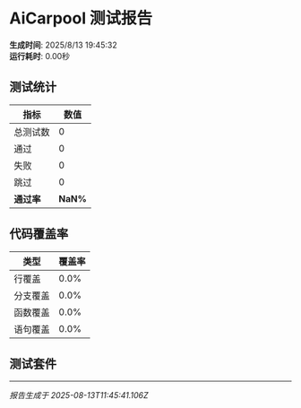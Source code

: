 # AiCarpool 测试报告

**生成时间**: 2025/8/13 19:45:32  
**运行耗时**: 0.00秒

## 测试统计

| 指标 | 数值 |
|------|------|
| 总测试数 | 0 |
| 通过 | 0 |
| 失败 | 0 |
| 跳过 | 0 |
| **通过率** | **NaN%** |

## 代码覆盖率

| 类型 | 覆盖率 |
|------|--------|
| 行覆盖 | 0.0% |
| 分支覆盖 | 0.0% |
| 函数覆盖 | 0.0% |
| 语句覆盖 | 0.0% |

## 测试套件



---

*报告生成于 2025-08-13T11:45:41.106Z*
